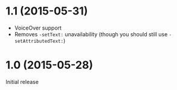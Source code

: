 # 1.1 (2015-05-31)

- VoiceOver support
- Removes `-setText:` unavailability (though you should still use `-setAttributedText:`)

# 1.0 (2015-05-28)

Initial release
